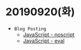 # 20190920(화)

- `Blog Posting`
  - [JavaScript - noscript](https://enfanthoon.tistory.com/76)
  - [JavaScript - eval](https://enfanthoon.tistory.com/77)

